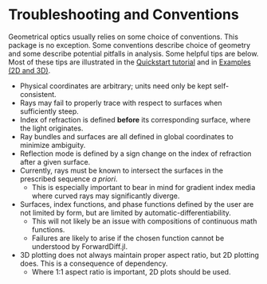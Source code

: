 # Troubleshooting and Conventions 

Geometrical optics usually relies on some choice of conventions.  This package is no exception. Some conventions describe choice of geometry and some describe potential pitfalls in analysis.  Some helpful tips are below.  Most of these tips are illustrated in the [Quickstart tutorial](@ref) and in [Examples (2D and 3D)](@ref).

- Physical coordinates are arbitrary; units need only be kept self-consistent.
- Rays may fail to properly trace with respect to surfaces when sufficiently steep.
- Index of refraction is defined __before__ its corresponding surface, where the light originates.
- Ray bundles and surfaces are all defined in global coordinates to minimize ambiguity.
- Reflection mode is defined by a sign change on the index of refraction after a given surface.
- Currently, rays must be known to intersect the surfaces in the prescribed sequence *a priori*. 
    - This is especially important to bear in mind for gradient index media where curved rays may significantly diverge.
- Surfaces, index functions, and phase functions defined by the user are not limited by form, but are limited by automatic-differentiability.
    - This will not likely be an issue with compositions of continuous math functions.
    - Failures are likely to arise if the chosen function cannot be understood by ForwardDiff.jl.
- 3D plotting does not always maintain proper aspect ratio, but 2D plotting does.  This is a consequence of dependency.
    - Where 1:1 aspect ratio is important, 2D plots should be used.
